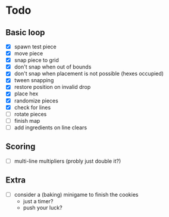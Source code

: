 # Todo

## Basic loop

- [x] spawn test piece
- [x] move piece
- [x] snap piece to grid
- [x] don't snap when out of bounds
- [x] don't snap when placement is not possible (hexes occupied)
- [x] tween snapping
- [x] restore position on invalid drop
- [x] place hex
- [x] randomize pieces
- [x] check for lines
- [ ] rotate pieces
- [ ] finish map
- [ ] add ingredients on line clears

## Scoring

- [ ] multi-line multipliers (probly just double it?)

## Extra

- [ ] consider a (baking) minigame to finish the cookies
  - just a timer?
  - push your luck?
